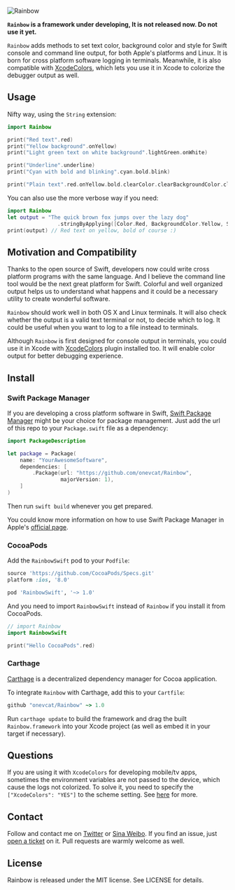 ![Rainbow](https://raw.githubusercontent.com/onevcat/Rainbow/assets/rainbow.png)

**`Rainbow` is a framework under developing, It is not released now. Do not use it yet.**

`Rainbow` adds methods to set text color, background color and style for Swift 
console and command line output, for both Apple's platforms and Linux. It is 
born for cross platform software logging in terminals. Meanwhile, it is also 
compatible with [XcodeColors](https://github.com/robbiehanson/XcodeColors), 
which lets you use it in Xcode to colorize the debugger output as well.

## Usage

Nifty way, using the `String` extension:

```swift
import Rainbow

print("Red text".red)
print("Yellow background".onYellow)
print("Light green text on white background".lightGreen.onWhite)

print("Underline".underline)
print("Cyan with bold and blinking".cyan.bold.blink)

print("Plain text".red.onYellow.bold.clearColor.clearBackgroundColor.clearStyles)
```

You can also use the more verbose way if you need:

```swift
import Rainbow
let output = "The quick brown fox jumps over the lazy dog"
                .stringByApplying([Color.Red, BackgroundColor.Yellow, Style.Bold])
print(output) // Red text on yellow, bold of course :)
```

## Motivation and Compatibility

Thanks to the open source of Swift, developers now could write cross platform 
programs with the same language. And I believe the command line tool would be 
the next great platform for Swift. Colorful and well organized output helps us 
to understand what happens and it could be a necessary utility to create 
wonderful software. 

`Rainbow` should work well in both OS X and Linux terminals. It will also check 
whether the output is a valid text terminal or not, to decide which to log. 
It could be useful when you want to log to a file instead to terminals.

Although `Rainbow` is first designed for console output in terminals, you could 
use it in Xcode with [XcodeColors](https://github.com/robbiehanson/XcodeColors) 
plugin installed too. It will enable color output for better debugging experience.

## Install

### Swift Package Manager

If you are developing a cross platform software in Swift, 
[Swift Package Manager](https://github.com/apple/swift-package-manager) might 
be your choice for package management. Just add the url of this repo to your 
`Package.swift` file as a dependency:

```swift
import PackageDescription

let package = Package(
    name: "YourAwesomeSoftware",
    dependencies: [
        .Package(url: "https://github.com/onevcat/Rainbow",
                 majorVersion: 1),
    ]
)
```

Then run `swift build` whenever you get prepared.

You could know more information on how to use Swift Package Manager
 in Apple's [official page](https://swift.org/package-manager/).

### CocoaPods

Add the `RainbowSwift` pod to your `Podfile`:

```ruby
source 'https://github.com/CocoaPods/Specs.git'
platform :ios, '8.0'

pod 'RainbowSwift', '~> 1.0'
```

And you need to import `RainbowSwift` instead of `Rainbow` if you install it from CocoaPods.

```swift
// import Rainbow
import RainbowSwift

print("Hello CocoaPods".red)
```

### Carthage

[Carthage](https://github.com/Carthage/Carthage) is a decentralized dependency 
manager for Cocoa application.

To integrate `Rainbow` with Carthage, add this to your `Cartfile`:

```ruby
github "onevcat/Rainbow" ~> 1.0
```

Run `carthage update` to build the framework and drag the built 
`Rainbow.framework` into your Xcode project (as well as embed it in your target 
    if necessary).

## Questions

If you are using it with `XcodeColors` for developing mobile/tv apps, sometimes 
the environment variables are not passed to the device, which cause the logs not 
colorized. To solve it, you need to specify the `["XcodeColors": "YES"]` to the 
scheme setting. See [here](https://github.com/CocoaLumberjack/CocoaLumberjack/blob/master/Documentation/XcodeColors.md#xcodecolors-and-ios) for more.

## Contact

Follow and contact me on [Twitter](http://twitter.com/onevcat) or 
[Sina Weibo](http://weibo.com/onevcat). If you find an issue, 
just [open a ticket](https://github.com/onevcat/Rainbow/issues/new) on it. Pull 
requests are warmly welcome as well.

## License

Rainbow is released under the MIT license. See LICENSE for details.

